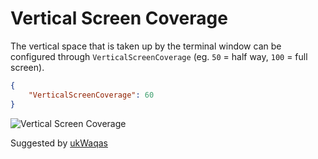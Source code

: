 # Vertical Screen Coverage

The vertical space that is taken up by the terminal window can be configured through ```VerticalScreenCoverage``` (eg. ```50``` = half way, ```100``` = full screen).

```json
{
	"VerticalScreenCoverage": 60
}
```

![Vertical Screen Coverage](/assets/img/vertical-coverage.png)

<span class="by">Suggested by [ukWaqas](https://github.com/ukWaqas)</span>
